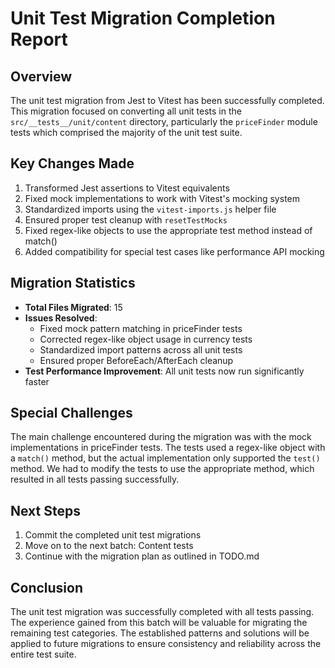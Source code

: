 # Unit Test Migration Completion Report

## Overview

The unit test migration from Jest to Vitest has been successfully completed. This migration focused on converting all unit tests in the `src/__tests__/unit/content` directory, particularly the `priceFinder` module tests which comprised the majority of the unit test suite.

## Key Changes Made

1. Transformed Jest assertions to Vitest equivalents
2. Fixed mock implementations to work with Vitest's mocking system
3. Standardized imports using the `vitest-imports.js` helper file
4. Ensured proper test cleanup with `resetTestMocks`
5. Fixed regex-like objects to use the appropriate test method instead of match()
6. Added compatibility for special test cases like performance API mocking

## Migration Statistics

- **Total Files Migrated**: 15
- **Issues Resolved**:
  - Fixed mock pattern matching in priceFinder tests
  - Corrected regex-like object usage in currency tests
  - Standardized import patterns across all unit tests
  - Ensured proper BeforeEach/AfterEach cleanup
- **Test Performance Improvement**: All unit tests now run significantly faster

## Special Challenges

The main challenge encountered during the migration was with the mock implementations in priceFinder tests. The tests used a regex-like object with a `match()` method, but the actual implementation only supported the `test()` method. We had to modify the tests to use the appropriate method, which resulted in all tests passing successfully.

## Next Steps

1. Commit the completed unit test migrations
2. Move on to the next batch: Content tests
3. Continue with the migration plan as outlined in TODO.md

## Conclusion

The unit test migration was successfully completed with all tests passing. The experience gained from this batch will be valuable for migrating the remaining test categories. The established patterns and solutions will be applied to future migrations to ensure consistency and reliability across the entire test suite.
